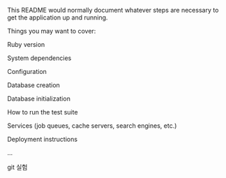 This README would normally document whatever steps are necessary to get the application up and running.

Things you may want to cover:

Ruby version

System dependencies

Configuration

Database creation

Database initialization

How to run the test suite

Services (job queues, cache servers, search engines, etc.)

Deployment instructions

...

git 실험